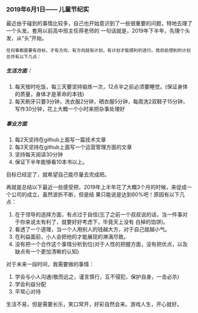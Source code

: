 
### 2019年6月1日—— 儿童节纪实 

最近由于碰到的事情比较多，自己也开始意识到了一些很重要的问题，特地去理了一个头发。套用以前高中班主任蒋老师的
一句话就是，2019年下半年，先理个头发，从“头”开始。
    
    任何事都是要有目标，才有方向，有方向就有计划，有计划才能顺利的进行。我目前想到的计划总共有以下几点：

##### 生活方面：
1. 每天按时吃饭，每三天要坚持锻炼一次，12点半之前必须要睡觉。(保证身体的质量，身体才是革命的本钱)
2. 每天刷牙只要3分钟，洗衣服2分钟，晒衣服5分钟，每周洗2双鞋子15分钟，写作30分钟，花上大概一个小时来把杂事处理好

##### 事业方面
1. 每2天坚持在github上面写一篇技术文章
2. 每3天坚持在github上面写一个运营管理方面的文章
3. 坚持每天阅读30分钟
4. 保证下半年能够看10本书以上。

目标已经定了，就希望自己能尽量去完成把。

再就是总结以下最近一些感受把，2019年上半年花了大概3个月的时候，来促成一个公司的成立，虽然波折不断，但是结
果只能说是达到60%吧！原因有以下几点：

1. 在于领导的选择方面，有点过于自信(忘了之前一个叔叔说的话，当一件事对于你来说太有利了，就要好好考虑下，毕竟天上没有
白掉的馅饼)。
2. 看透了一个道理，当一个人用别人的钱越大方，对于自己就越小气。
3. 在利益面前，小人会把他的才能展现的淋漓尽致。
4. 没有把一个合作这个事情分析到位(对于人性的把握方面，没有把优点，以及缺点有一个更加清晰的认知)

对于未来一段时间，我需要做的事情：

1. 学会与小人沟通(敬而远之，谨言慎行，互不侵犯，保护自身，一击必杀)
2. 学会利益分配
3. 平常心对待

生活不易，但是需要长乐，笑口常开，好彩自然会来。游戏人生，开心就好。